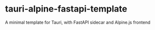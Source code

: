 # tauri-alpine-fastapi-template

A minimal template for Tauri, with FastAPI sidecar and Alpine.js frontend